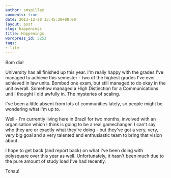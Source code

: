 ```yaml
---
author: smspillaz
comments: true
date: 2013-12-20 13:45:20+00:00
layout: post
slug: happenings
title: Happenings
wordpress_id: 3253
tags:
- life
---
```


Bom dia!

University has all finished up this year. I'm really happy with the grades I've managed to achieve this semester - two of the highest grades I've ever achieved in law units. Bombed one exam, but still managed to do okay in the unit overall. Somehow managed a High Distinction for a Communications unit I thought I did awfully in. The mysteries of scaling.

I've been a little absent from lots of communities lately, so people might be wondering what I'm up to.

Well - I'm currently living here in Brazil for two months, involved with an organisation which I think is going to be a real gamechanger. I can't say who they are or exactly what they're doing - but they've got a very, very, very big goal and a very talented and enthusiastic team to bring that vision about.

I hope to get back (and report back) on what I've been doing with polysquare over this year as well. Unfortunately, it hasn't been much due to the pure amount of study load I've had recently.

Tchau!
